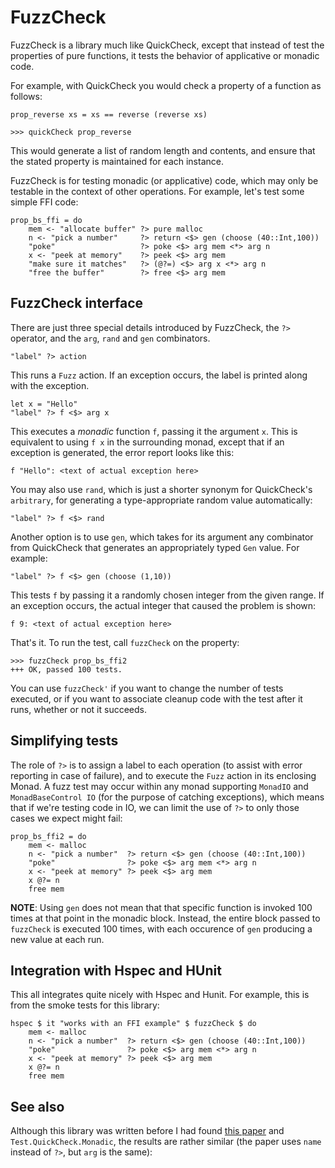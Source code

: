 # FuzzCheck

FuzzCheck is a library much like QuickCheck, except that instead of test the
properties of pure functions, it tests the behavior of applicative or monadic
code.

For example, with QuickCheck you would check a property of a function as
follows:

    prop_reverse xs = xs == reverse (reverse xs)
    
    >>> quickCheck prop_reverse

This would generate a list of random length and contents, and ensure that the
stated property is maintained for each instance.

FuzzCheck is for testing monadic (or applicative) code, which may only be
testable in the context of other operations.  For example, let's test some
simple FFI code:

    prop_bs_ffi = do
        mem <- "allocate buffer" ?> pure malloc
        n <- "pick a number"     ?> return <$> gen (choose (40::Int,100))
        "poke"                   ?> poke <$> arg mem <*> arg n
        x <- "peek at memory"    ?> peek <$> arg mem
        "make sure it matches"   ?> (@?=) <$> arg x <*> arg n
        "free the buffer"        ?> free <$> arg mem

## FuzzCheck interface

There are just three special details introduced by FuzzCheck, the `?>`
operator, and the `arg`, `rand` and `gen` combinators.

    "label" ?> action
    
This runs a `Fuzz` action.  If an exception occurs, the label is printed
along with the exception.

    let x = "Hello"
    "label" ?> f <$> arg x
    
This executes a *monadic* function `f`, passing it the argument `x`.  This is
equivalent to using `f x` in the surrounding monad, except that if an
exception is generated, the error report looks like this:

    f "Hello": <text of actual exception here>

You may also use `rand`, which is just a shorter synonym for QuickCheck's
`arbitrary`, for generating a type-appropriate random value automatically:

    "label" ?> f <$> rand

Another option is to use `gen`, which takes for its argument any combinator
from QuickCheck that generates an appropriately typed `Gen` value.  For
example:

    "label" ?> f <$> gen (choose (1,10))
    
This tests `f` by passing it a randomly chosen integer from the given range.
If an exception occurs, the actual integer that caused the problem is shown:

    f 9: <text of actual exception here>
    
That's it.  To run the test, call `fuzzCheck` on the property:

    >>> fuzzCheck prop_bs_ffi2
    +++ OK, passed 100 tests.
    
You can use `fuzzCheck'` if you want to change the number of tests executed,
or if you want to associate cleanup code with the test after it runs, whether
or not it succeeds.

## Simplifying tests

The role of `?>` is to assign a label to each operation (to assist with error
reporting in case of failure), and to execute the `Fuzz` action in its
enclosing Monad.  A fuzz test may occur within any monad supporting `MonadIO`
and `MonadBaseControl IO` (for the purpose of catching exceptions), which
means that if we're testing code in IO, we can limit the use of `?>` to only
those cases we expect might fail:

    prop_bs_ffi2 = do
        mem <- malloc
        n <- "pick a number"  ?> return <$> gen (choose (40::Int,100))
        "poke"                ?> poke <$> arg mem <*> arg n
        x <- "peek at memory" ?> peek <$> arg mem
        x @?= n
        free mem

**NOTE**: Using `gen` does not mean that that specific function is invoked 100
times at that point in the monadic block.  Instead, the entire block passed to
`fuzzCheck` is executed 100 times, with each occurence of `gen` producing a
new value at each run.

## Integration with Hspec and HUnit

This all integrates quite nicely with Hspec and Hunit.  For example, this is
from the smoke tests for this library:

    hspec $ it "works with an FFI example" $ fuzzCheck $ do
        mem <- malloc
        n <- "pick a number"  ?> return <$> gen (choose (40::Int,100))
        "poke"                ?> poke <$> arg mem <*> arg n
        x <- "peek at memory" ?> peek <$> arg mem
        x @?= n
        free mem

## See also

Although this library was written before I had found
[this paper](http://citeseerx.ist.psu.edu/viewdoc/summary?doi=10.1.1.118.9528)
and `Test.QuickCheck.Monadic`, the results are rather similar (the paper uses
`name` instead of `?>`, but `arg` is the same):

    
